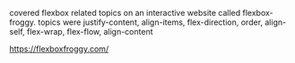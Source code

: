 covered flexbox related topics on an interactive website called flexbox-froggy. topics were justify-content, align-items, flex-direction, order, align-self, flex-wrap, flex-flow, align-content 

https://flexboxfroggy.com/